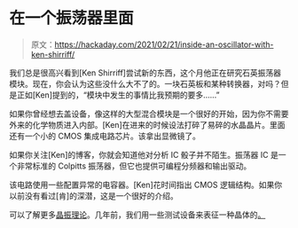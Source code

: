 # 在一个振荡器里面

> 原文：<https://hackaday.com/2021/02/21/inside-an-oscillator-with-ken-shirriff/>

我们总是很高兴看到[Ken Shirriff]尝试新的东西，这个月他正在研究石英振荡器模块。现在，你会认为这些没什么大不了的。一块石英板和某种转换器，对吗？但是正如[Ken]提到的，“模块中发生的事情比我预期的要多……”

如果你曾经想去盖设备，像这样的大型混合模块是一个很好的开始，因为你不需要外来的化学物质进入内部。[Ken]在进来的时候设法打碎了易碎的水晶晶片。里面还有一个小的 CMOS 集成电路芯片。该拿出显微镜了。

如果你关注[Ken]的博客，你就会知道他对分析 IC 骰子并不陌生。振荡器 IC 是一个非常标准的 Colpitts 振荡器，但它也提供可编程分频器和输出驱动。

该电路使用一些配置异常的电容器。[Ken]花时间指出 CMOS 逻辑结构。如果你以前没有看过[肯]的深潜，这是一个很好的介绍。

可以了解更多[晶振理论](https://hackaday.com/2018/12/08/crystal-oscillators-explained/)。几年前，我们用一些测试设备来表征一种晶体的[。](https://hackaday.com/2018/06/20/analog-discovery-2-as-a-vector-network-analyzer/)